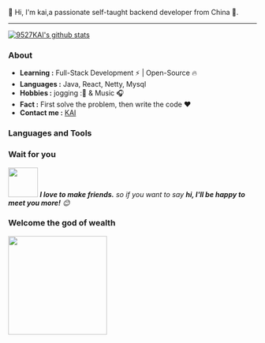 

👋 Hi, I'm kai,a passionate self-taught backend developer from China 🚀. 

---------------------------------------------------------------------------------------------------------------------------------------------------------------------------------

[![9527KAI's github stats](https://github-readme-stats.vercel.app/api?username=9527KAI&show_icons=true&title_color=fff&icon_color=79ff97&text_color=9f9f9f&bg_color=151515)](https://github.com/9527KAI)


### About

-  **Learning :** Full-Stack Development :zap: | Open-Source :fire:    
-  **Languages :** Java, React, Netty, Mysql
-  **Hobbies :** jogging :🏃 & Music :headphones:
-  **Fact :** First solve the problem, then write the code :heart:
-  **Contact me :** [KAI](mailto:1090897843@qq.com)


### Languages and Tools

 

### Wait for you

<img src="https://media.giphy.com/media/LnQjpWaON8nhr21vNW/giphy.gif" width="60"> <em><b>I love to make friends.</b> so if you want to say <b>hi, I'll be happy to meet you more!</b> 😊</em>

### Welcome the god of wealth
<img src="https://1688kai.github.io/ImageBed/img202202081825123.jpg" width="200">
